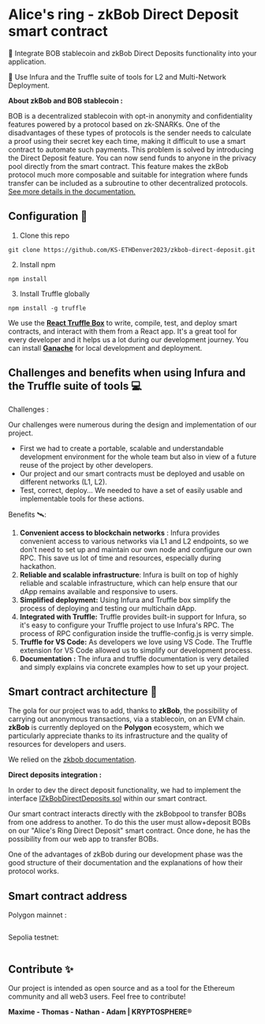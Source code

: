 # **Alice's ring - zkBob Direct Deposit smart contract**

🎯 Integrate BOB stablecoin and zkBob Direct Deposits functionality into your application.  

🎯 Use Infura and the Truffle suite of tools for L2 and Multi-Network Deployment.

**About zkBob and BOB stablecoin :**

BOB is a decentralized stablecoin with opt-in anonymity and confidentiality features powered by a protocol based on zk-SNARKs. One of the disadvantages of these types of protocols is the sender needs to calculate a proof using their secret key each time, making it difficult to use a smart contract to automate such payments. This problem is solved by introducing the Direct Deposit feature. 
You can now send funds to anyone in the privacy pool directly from the smart contract. This feature makes the zkBob protocol much more composable and suitable for integration where funds transfer can be included as a subroutine to other decentralized protocols. [See more details in the documentation.](https://docs.zkbob.com/zkbob-overview/readme)

## **Configuration** 📝

1. Clone this repo 
```
git clone https://github.com/KS-ETHDenver2023/zkbob-direct-deposit.git
```
2. Install npm
```
npm install
```
3. Install Truffle globally
```
npm install -g truffle
```

We use the **[React Truffle Box](https://trufflesuite.com/boxes/react/)** to write, compile, test, and deploy smart contracts, and interact with them from a React app. It's a great tool for every developer and it helps us a lot during our development journey.
You can install [**Ganache**](https://trufflesuite.com/ganache/) for local development and deployment.


## Challenges and benefits when using Infura and the Truffle suite of tools 💻
Challenges :

Our challenges were numerous during the design and implementation of our project.

 - First we had to create a portable, scalable and understandable development environment for the whole team but also in view of a future reuse of the project by other developers.
 - Our project and our smart contracts must be deployed and usable on different networks (L1, L2).
 - Test, correct, deploy... We needed to have a set of easily usable and implementable tools for these actions.

Benefits 🛰️:

1.  **Convenient access to blockchain networks** : Infura provides convenient access to various networks via L1 and L2 endpoints, so we don't need to set up and maintain our own node and configure our own RPC. This save us lot of time and resources, especially during hackathon.
2.  **Reliable and scalable infrastructure**: Infura is built on top of highly reliable and scalable infrastructure, which can help ensure that our dApp remains available and responsive to users.
3.  **Simplified deployment:** Using Infura and Truffle box simplify the process of deploying and testing our multichain dApp.
4.  **Integrated with Truffle:** Truffle provides built-in support for Infura, so it's easy to configure your Truffle project to use Infura's RPC. The process of RPC configuration inside the truffle-config.js is verry simple. 
5. **Truffle for VS Code:** As developers we love using VS Code. The Truffle extension for VS Code allowed us to simplify our development process.
6. **Documentation :** The infura and truffle documentation is very detailed and simply explains via concrete examples how to set up your project.

## Smart contract architecture 📏

The gola for our project was to add, thanks to **zkBob**, the possibility of carrying out anonymous transactions, via a stablecoin, on an EVM chain.
**zkBob** is currently deployed on the **Polygon** ecosystem, which we particularly appreciate thanks to its infrastructure and the quality of resources for developers and users.

We relied on the [zkbob documentation](https://docs.zkbob.com/).

**Direct deposits integration :**  

In order to dev the direct deposit functionality, we had to implement the interface [IZkBobDirectDeposits.sol](https://github.com/zkBob/zkbob-contracts/blob/develop/src/interfaces/IZkBobDirectDeposits.sol) within our smart contract.

Our smart contract interacts directly with the zkBobpool to transfer BOBs from one address to another.
To do this the user must allow+deposit BOBs on our "Alice's Ring Direct Deposit" smart contract. 
Once done, he has the possibility from our web app to transfer BOBs.

One of the advantages of zkBob during our development phase was the good structure of their documentation and the explanations of how their protocol works.


## Smart contract address

Polygon mainnet : 
```
```

Sepolia testnet: 
```
```

## Contribute ✨

Our project is intended as open source and as a tool for the Ethereum community and all web3 users. 
Feel free to contribute!

**Maxime - Thomas - Nathan - Adam | KRYPTOSPHERE®**

